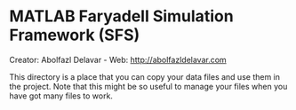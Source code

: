 # MATLAB Faryadell Simulation Framework (SFS)
Creator: Abolfazl Delavar - Web: http://abolfazldelavar.com

This directory is a place that you can copy your data files and use them in the project. Note that this might be so useful to manage your files when you have got many files to work.